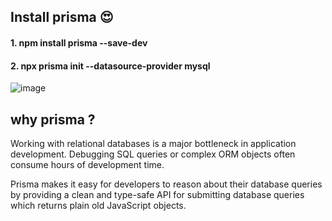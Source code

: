 ## Install prisma 😍

<h4>1. npm install prisma --save-dev</h4>
<h4>2. npx prisma init --datasource-provider mysql</h4>

 ![image](https://github.com/Soum-ik/Prisma_learning/assets/110479389/a48251d0-36d8-4ac2-a155-cbaf32055044)

## why prisma ?
<p>Working with relational databases is a major bottleneck in application development. Debugging SQL queries or complex ORM objects often consume hours of development time.

Prisma makes it easy for developers to reason about their database queries by providing a clean and type-safe API for submitting database queries which returns plain old JavaScript objects.</p>
